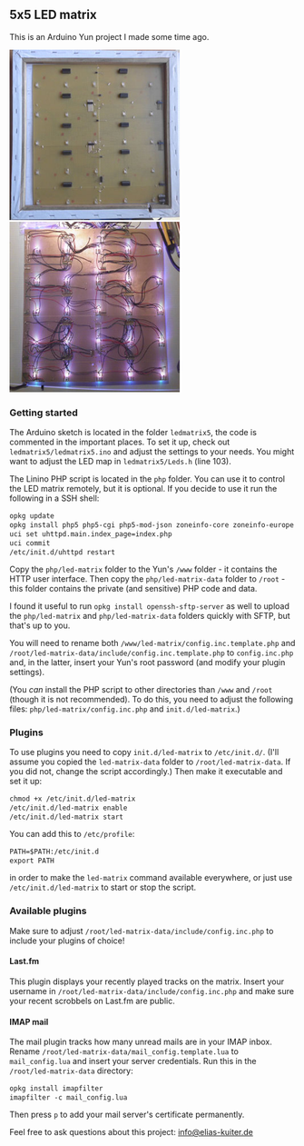 ## 5x5 LED matrix

This is an Arduino Yun project I made some time ago.

[![LED matrix front](https://raw.githubusercontent.com/ekuiter/ledmatrix5/img/front_small.jpg)](https://raw.githubusercontent.com/ekuiter/ledmatrix5/img/front.jpg)
[![LED matrix front](https://raw.githubusercontent.com/ekuiter/ledmatrix5/img/back_small.jpg)](https://raw.githubusercontent.com/ekuiter/ledmatrix5/img/back.jpg)

### Getting started

The Arduino sketch is located in the folder `ledmatrix5`, the code is commented in the important places.
To set it up, check out `ledmatrix5/ledmatrix5.ino` and adjust the settings to your needs.
You might want to adjust the LED map in `ledmatrix5/Leds.h` (line 103).

The Linino PHP script is located in the `php` folder. You can use it to control the LED matrix remotely,
but it is optional. If you decide to use it run the following in a SSH shell:
    
    opkg update
    opkg install php5 php5-cgi php5-mod-json zoneinfo-core zoneinfo-europe
    uci set uhttpd.main.index_page=index.php
    uci commit
    /etc/init.d/uhttpd restart

Copy the `php/led-matrix` folder to the Yun's `/www` folder - it contains the HTTP user interface.
Then copy the `php/led-matrix-data` folder to `/root` - this folder contains the private (and sensitive) PHP code and data.

I found it useful to run `opkg install openssh-sftp-server` as well to upload the `php/led-matrix` and `php/led-matrix-data`
folders quickly with SFTP, but that's up to you.

You will need to rename both `/www/led-matrix/config.inc.template.php` and `/root/led-matrix-data/include/config.inc.template.php`
to `config.inc.php` and, in the latter, insert your Yun's root password (and modify your plugin settings).

(You *can* install the PHP script to other directories than `/www` and `/root` (though it is not recommended).
To do this, you need to adjust the following files: `php/led-matrix/config.inc.php` and `init.d/led-matrix`.)

### Plugins

To use plugins you need to copy `init.d/led-matrix` to `/etc/init.d/`.
(I'll assume you copied the `led-matrix-data` folder to `/root/led-matrix-data`. If you did not, change the script accordingly.)
Then make it executable and set it up:

    chmod +x /etc/init.d/led-matrix
    /etc/init.d/led-matrix enable
    /etc/init.d/led-matrix start

You can add this to ``/etc/profile``:

    PATH=$PATH:/etc/init.d
    export PATH

in order to make the `led-matrix` command available everywhere, or just use `/etc/init.d/led-matrix` to start or stop the script.

### Available plugins

Make sure to adjust `/root/led-matrix-data/include/config.inc.php` to include your plugins of choice!

#### Last.fm

This plugin displays your recently played tracks on the matrix.
Insert your username in `/root/led-matrix-data/include/config.inc.php` and make sure your recent scrobbels on Last.fm are public.

#### IMAP mail

The mail plugin tracks how many unread mails are in your IMAP inbox.
Rename `/root/led-matrix-data/mail_config.template.lua` to `mail_config.lua` and insert your server credentials.
Run this in the `/root/led-matrix-data` directory:

    opkg install imapfilter
    imapfilter -c mail_config.lua

Then press `p` to add your mail server's certificate permanently.

Feel free to ask questions about this project: [info@elias-kuiter.de](mailto:info@elias-kuiter.de)